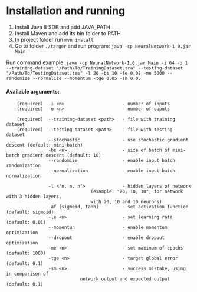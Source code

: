 # Installation and running

1. Install Java 8 SDK and add JAVA_PATH
2. Install Maven and add its bin folder to PATH
3. In project folder run `mvn install`
4. Go to folder `./targer` and run program: `java -cp NeuralNetwork-1.0.jar Main`

Run command example:
	`java -cp NeuralNetwork-1.0.jar Main -i 64 -o 1 --training-dataset "/Path/To/TrainingDataset.tra" --testing-dataset "/Path/To/TestingDataset.tes" -l 20 -bs 10 -le 0.02 -me 5000 --randomize --normalize --momentum -tge 0.05 -sm 0.05`

#### Available arguments:
```
	(required) 	-i <n> 						- number of inputs
	(required) 	-o <n> 						- number of ouputs

	(required)	--training-dataset <path> 	- file with training dataset
	(required)	--testing-dataset <path> 	- file with testing dataset
				--stochastic				- use stochastic gradient descent (default: mini-batch)
				-bs <n>						- size of batch of mini-batch gradient descent (default: 10)
				--randomize					- enable input batch randomization
				--normalization				- enable input batch normalization

				-l <"n, n, n">				- hidden layers of network
                                (example: "20, 10, 10", for network with 3 hidden layers,
                                with 20, 10 and 10 neurons)
				-af [sigmoid, tanh]			- set activation function (default: sigmoid)
				-le <n>						- set learning rate	(default: 0.01)
				--momentun					- enable momentum optimization
				--dropout					- enable dropout optimization
				-me <n>						- set maximum of epochs (default: 1000)
				-tge <n>					- target global error (default: 0.1)
				-sm <n>						- success mistake, using in comparison of
                            network output and expected output (default: 0.1)
```
